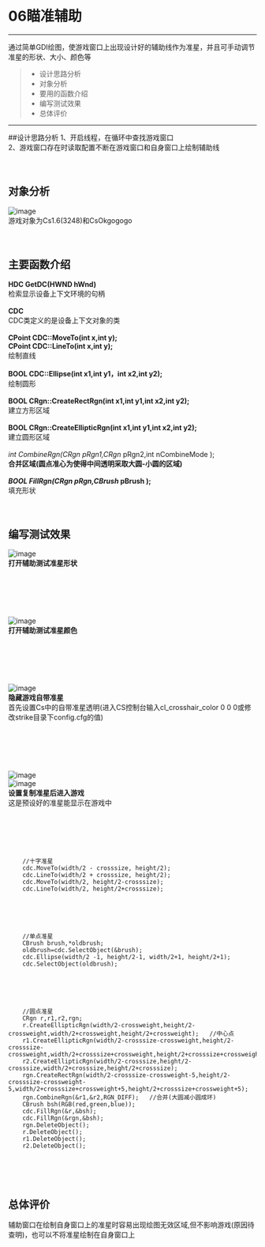 # 06瞄准辅助

------
通过简单GDI绘图，使游戏窗口上出现设计好的辅助线作为准星，并且可手动调节准星的形状、大小、颜色等

> * 设计思路分析
> * 对象分析
> * 要用的函数介绍
> * 编写测试效果
> * 总体评价

------
##设计思路分析
1、开启线程，在循环中查找游戏窗口<br>
2、游戏窗口存在时读取配置不断在游戏窗口和自身窗口上绘制辅助线<br>
<br><br>

## 对象分析
![image](https://github.com/luguanxing/Cheating-Plugin-Program/blob/master/06%E7%9E%84%E5%87%86%E8%BE%85%E5%8A%A9/pictures/game0.jpg?raw=true)<br>
游戏对象为Cs1.6(3248)和CsOkgogogo<br>
<br><br>

## 主要函数介绍
**HDC GetDC(HWND hWnd)**<br>
检索显示设备上下文环境的句柄<br>
<br>
**CDC**<br>
CDC类定义的是设备上下文对象的类<br>
<br>
**CPoint CDC::MoveTo(int x,int y);**<br>
**CPoint CDC::LineTo(int x,int y);**<br>
绘制直线<br>
<br>
**BOOL CDC::Ellipse(int x1,int y1，int x2,int y2);**<br>
绘制圆形<br>
<br>
**BOOL CRgn::CreateRectRgn(int x1,int y1,int x2,int y2);**<br>
建立方形区域<br>
<br>
**BOOL CRgn::CreateEllipticRgn(int x1,int y1,int x2,int y2);**<br>
建立圆形区域<br>
<br>
**int CombineRgn(CRgn* pRgn1,CRgn* pRgn2,int nCombineMode );**<br>
合并区域(圆点准心为使得中间透明采取大圆-小圆的区域)<br>
<br>
**BOOL FillRgn(CRgn* pRgn,CBrush* pBrush );**<br>
填充形状<br>
<br><br>




## 编写测试效果

![image](https://github.com/luguanxing/Cheating-Plugin-Program/blob/master/06%E7%9E%84%E5%87%86%E8%BE%85%E5%8A%A9/pictures/cross0.gif?raw=true)<br>
**打开辅助测试准星形状**<br><br><br><br><br><br>

![image](https://github.com/luguanxing/Cheating-Plugin-Program/blob/master/06%E7%9E%84%E5%87%86%E8%BE%85%E5%8A%A9/pictures/cross1.gif?raw=true)<br>
**打开辅助测试准星颜色**<br><br><br><br><br><br>

![image](https://github.com/luguanxing/Cheating-Plugin-Program/blob/master/06%E7%9E%84%E5%87%86%E8%BE%85%E5%8A%A9/pictures/game3.jpg?raw=true)<br>
**隐藏游戏自带准星**<br>
首先设置Cs中的自带准星透明(进入CS控制台输入cl_crosshair_color 0 0 0或修改strike目录下config.cfg的值)<br><br><br><br><br><br>

![image](https://github.com/luguanxing/Cheating-Plugin-Program/blob/master/06%E7%9E%84%E5%87%86%E8%BE%85%E5%8A%A9/pictures/cross2.gif?raw=true)<br>
![image](https://github.com/luguanxing/Cheating-Plugin-Program/blob/master/06%E7%9E%84%E5%87%86%E8%BE%85%E5%8A%A9/pictures/cross3.gif?raw=true)<br>
**设置复制准星后进入游戏**<br>
这是预设好的准星能显示在游戏中
<br><br><br><br><br><br>




```
    //十字准星
	cdc.MoveTo(width/2 - crosssize, height/2);
	cdc.LineTo(width/2 + crosssize, height/2);
	cdc.MoveTo(width/2, height/2-crosssize);
	cdc.LineTo(width/2, height/2+crosssize);
```
<br><br><br>

```
    //单点准星
	CBrush brush,*oldbrush;
	oldbrush=cdc.SelectObject(&brush);
	cdc.Ellipse(width/2 -1, height/2-1, width/2+1, height/2+1);
	cdc.SelectObject(oldbrush);
```
<br><br><br>

```
    //圆点准星
	CRgn r,r1,r2,rgn;
	r.CreateEllipticRgn(width/2-crossweight,height/2-crossweight,width/2+crossweight,height/2+crossweight);   //中心点
	r1.CreateEllipticRgn(width/2-crosssize-crossweight,height/2-crosssize-crossweight,width/2+crosssize+crossweight,height/2+crosssize+crossweight);
	r2.CreateEllipticRgn(width/2-crosssize,height/2-crosssize,width/2+crosssize,height/2+crosssize);
	rgn.CreateRectRgn(width/2-crosssize-crossweight-5,height/2-crosssize-crossweight-5,width/2+crosssize+crossweight+5,height/2+crosssize+crossweight+5);
	rgn.CombineRgn(&r1,&r2,RGN_DIFF);	//合并(大圆减小圆成环)
	CBrush bsh(RGB(red,green,blue));
	cdc.FillRgn(&r,&bsh);
	cdc.FillRgn(&rgn,&bsh);
	rgn.DeleteObject();
	r.DeleteObject();
	r1.DeleteObject();
	r2.DeleteObject();
```
<br><br><br>



## 总体评价

辅助窗口在绘制自身窗口上的准星时容易出现绘图无效区域,但不影响游戏(原因待查明)，也可以不将准星绘制在自身窗口上
